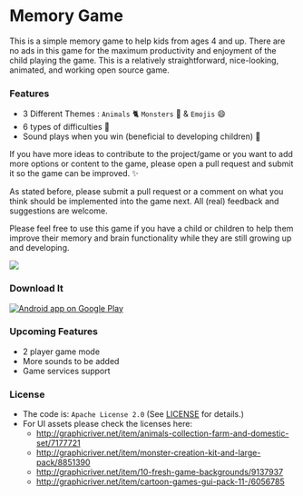 # Memory Game

This is a simple memory game to help kids from ages 4 and up. There are no ads in this game for the maximum productivity and enjoyment of the child playing the game. This is a relatively straightforward, nice-looking, animated, and working open source game.

### Features

- 3 Different Themes : `Animals` :cat2: `Monsters` :octopus: & `Emojis` :smile:  
- 6 types of difficulties :star2:
- Sound plays when you win (beneficial to developing children) :musical_note:

If you have more ideas to contribute to the project/game or you want to add more options or content to the game, please open a pull request and submit it so the game can be improved. :sparkles:

As stated before, please submit a pull request or a comment on what you think should be implemented into the game next. All (real) feedback and suggestions are welcome.

Please feel free to use this game if you have a child or children to help them improve their memory and brain functionality while they are still growing up and developing.

<img src="http://www.sromku.com/static/img/pregnancy_memorygame_preview.png"/>

### Download It

<a href="https://play.google.com/store/apps/details?id=com.snatik.matches">
  <img alt="Android app on Google Play" src="https://developer.android.com/images/brand/en_app_rgb_wo_45.png" />
</a>

### Upcoming Features

- 2 player game mode
- More sounds to be added
- Game services support 

### License

- The code is: `Apache License 2.0` (See [LICENSE](./LICENSE.md) for details.)
- For UI assets please check the licenses here:
	- http://graphicriver.net/item/animals-collection-farm-and-domestic-set/7177721
	- http://graphicriver.net/item/monster-creation-kit-and-large-pack/8851390
	- http://graphicriver.net/item/10-fresh-game-backgrounds/9137937
	- http://graphicriver.net/item/cartoon-games-gui-pack-11-/6056785

